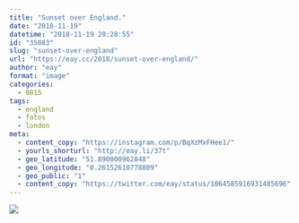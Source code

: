 ```yaml
---
title: "Sunset over England."
date: "2018-11-19"
datetime: "2018-11-19 20:28:55"
id: "35083"
slug: "sunset-over-england"
url: "https://eay.cc/2018/sunset-over-england/"
author: "eay"
format: "image"
categories:
  - 0815
tags:
  - england
  - fotos
  - london
meta:
  - content_copy: "https://instagram.com/p/BqXzMxFHee1/"
  - yourls_shorturl: "http://eay.li/37t"
  - geo_latitude: "51.890000962848"
  - geo_longitude: "0.26152610778809"
  - geo_public: "1"
  - content_copy: "https://twitter.com/eay/status/1064585916931485696"
---
```


![](https://eay.cc/uploads/2018/sunset-over-england.jpeg)
